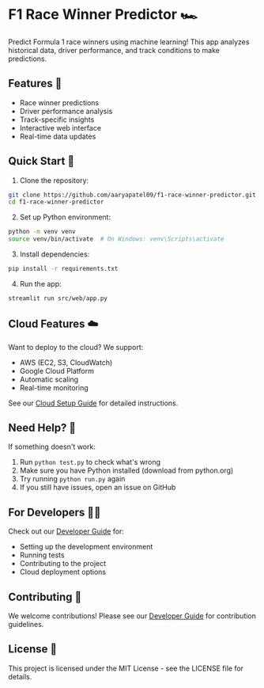 # F1 Race Winner Predictor 🏎️

Predict Formula 1 race winners using machine learning! This app analyzes historical data, driver performance, and track conditions to make predictions.

## Features 🌟

- Race winner predictions
- Driver performance analysis
- Track-specific insights
- Interactive web interface
- Real-time data updates

## Quick Start 🚀

1. Clone the repository:
```bash
git clone https://github.com/aaryapatel09/f1-race-winner-predictor.git
cd f1-race-winner-predictor
```

2. Set up Python environment:
```bash
python -m venv venv
source venv/bin/activate  # On Windows: venv\Scripts\activate
```

3. Install dependencies:
```bash
pip install -r requirements.txt
```

4. Run the app:
```bash
streamlit run src/web/app.py
```

## Cloud Features ☁️

Want to deploy to the cloud? We support:

- AWS (EC2, S3, CloudWatch)
- Google Cloud Platform
- Automatic scaling
- Real-time monitoring

See our [Cloud Setup Guide](docs/cloud_setup.md) for detailed instructions.

## Need Help? 💬

If something doesn't work:

1. Run `python test.py` to check what's wrong
2. Make sure you have Python installed (download from python.org)
3. Try running `python run.py` again
4. If you still have issues, open an issue on GitHub

## For Developers 👨‍💻

Check out our [Developer Guide](docs/developer_guide.md) for:

- Setting up the development environment
- Running tests
- Contributing to the project
- Cloud deployment options

## Contributing 🤝

We welcome contributions! Please see our [Developer Guide](docs/developer_guide.md) for contribution guidelines.

## License 📄

This project is licensed under the MIT License - see the LICENSE file for details. 